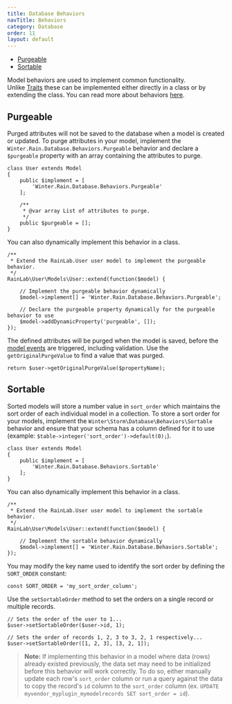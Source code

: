 ```yaml
---
title: Database Behaviors
navTitle: Behaviors
category: Database
order: 11
layout: default
---
```


- [Purgeable](#purgeable)
- [Sortable](#sortable)

Model behaviors are used to implement common functionality.  
Unlike [Traits](traits) these can be implemented either directly
in a class or by extending the class. You can read more about behaviors [here](../services/behaviors).

<a name="purgeable"></a>
## Purgeable

Purged attributes will not be saved to the database when a model is created or updated. To purge
attributes in your model, implement the `Winter.Rain.Database.Behaviors.Purgeable` behavior and declare
a `$purgeable` property with an array containing the attributes to purge.

    class User extends Model
    {
        public $implement = [
            'Winter.Rain.Database.Behaviors.Purgeable'
        ];

        /**
         * @var array List of attributes to purge.
         */
        public $purgeable = [];
    }
    
You can also dynamically implement this behavior in a class.

    /**
     * Extend the RainLab.User user model to implement the purgeable behavior.
     */
    RainLab\User\Models\User::extend(function($model) {

        // Implement the purgeable behavior dynamically
        $model->implement[] = 'Winter.Rain.Database.Behaviors.Purgeable';

        // Declare the purgeable property dynamically for the purgeable behavior to use
        $model->addDynamicProperty('purgeable', []);
    });

The defined attributes will be purged when the model is saved, before the [model events](#model-events)
are triggered, including validation. Use the `getOriginalPurgeValue` to find a value that was purged.

    return $user->getOriginalPurgeValue($propertyName);

<a name="sortable"></a>
## Sortable

Sorted models will store a number value in `sort_order` which maintains the sort order of each individual model in a collection. To store a sort order for your models, implement the `Winter\Storm\Database\Behaviors\Sortable` behavior and ensure that your schema has a column defined for it to use (example: `$table->integer('sort_order')->default(0);`).

    class User extends Model
    {
        public $implement = [
            'Winter.Rain.Database.Behaviors.Sortable'
        ];
    }

You can also dynamically implement this behavior in a class.

    /**
     * Extend the RainLab.User user model to implement the sortable behavior.
     */
    RainLab\User\Models\User::extend(function($model) {

        // Implement the sortable behavior dynamically
        $model->implement[] = 'Winter.Rain.Database.Behaviors.Sortable';
    });

You may modify the key name used to identify the sort order by defining the `SORT_ORDER` constant:

    const SORT_ORDER = 'my_sort_order_column';

Use the `setSortableOrder` method to set the orders on a single record or multiple records.

    // Sets the order of the user to 1...
    $user->setSortableOrder($user->id, 1);

    // Sets the order of records 1, 2, 3 to 3, 2, 1 respectively...
    $user->setSortableOrder([1, 2, 3], [3, 2, 1]);

> **Note:** If implementing this behavior in a model where data (rows) already existed previously, the data set may need to be initialized before this behavior will work correctly. To do so, either manually update each row's `sort_order` column or run a query against the data to copy the record's `id` column to the `sort_order` column (ex. `UPDATE myvendor_myplugin_mymodelrecords SET sort_order = id`).
